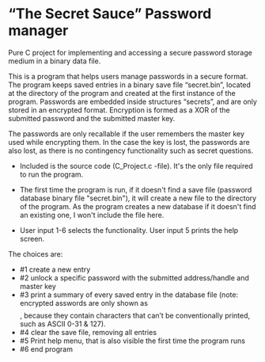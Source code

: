 # “The Secret Sauce” Password manager
Pure C project for implementing and accessing a secure password storage medium in a binary data file.

This is a program that helps users manage passwords in a secure format. The program
keeps saved entries in a binary save file “secret.bin”, located at the directory of the program
and created at the first instance of the program. Passwords are embedded inside structures
“secrets”, and are only stored in an encrypted format. Encryption is formed as a XOR of the
submitted password and the submitted master key.

The passwords are only recallable if the user remembers the master key used while
encrypting them. In the case the key is lost, the passwords are also lost, as there is no
contingency functionality such as secret questions.

  - Included is the source code (C_Project.c -file). It's the only file required to run the
  program.

  - The first time the program is run, if it doesn't find a save file (password database
  binary file "secret.bin"), it will create a new file to the directory of the program. As the
  program creates a new database if it doesn't find an existing one, I won't include the
  file here.
  
  - User input 1-6 selects the functionality. User input 5 prints the help screen.
  
  The choices are:
  - #1 create a new entry
  - #2 unlock a specific password with the submitted address/handle and master key
  - #3 print a summary of every saved entry in the database file (note: encrypted asswords are only shown as $$$$, because they contain characters that
       can’t be conventionally printed, such as ASCII 0-31 & 127).
  - #4 clear the save file, removing all entries
  - #5 Print help menu, that is also visible the first time the program runs
  - #6 end program
